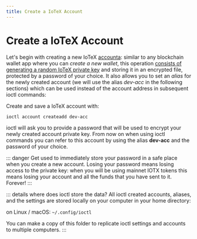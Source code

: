 ```yaml
---
title: Create a IoTeX Account
---
```


# Create a IoTeX Account

Let's begin with creating a new IoTeX [accounta](introduction/account-concept): similar to any blockchain wallet app where you can _create a new wallet_, this operation [consists of generating a random IoTeX private key](/introduction/account-concept.md#owned-accounts) and storing it in an encrypted file, protected by a password of your choice. It also allows you to set an _alias_ for the newly created account (we will use the alias _dev-acc_ in the following sections) which can be used instead of the account address in subsequent ioctl commands:

Create and save a IoTeX account with:

```
ioctl account createadd dev-acc
```

ioctl will ask you to provide a password that will be used to encrypt your newly created account private key. From now on when using ioctl commands you can refer to this account by using the alias **dev-acc** and the password of your choice.

::: danger
Get used to immediately store your password in a safe place when you create a new account. Losing your password means losing access to the private key: when you will be using mainnet IOTX tokens this means losing your account and all the funds that you have sent to it. Forever!
:::

::: details where does ioctl store the data?
All ioctl created accounts, aliases, and the settings are stored locally on your computer in your home directory:

on Linux / macOS:
`~/.config/ioctl`

You can make a copy of this folder to replicate ioctl settings and accounts to multiple computers.
:::
